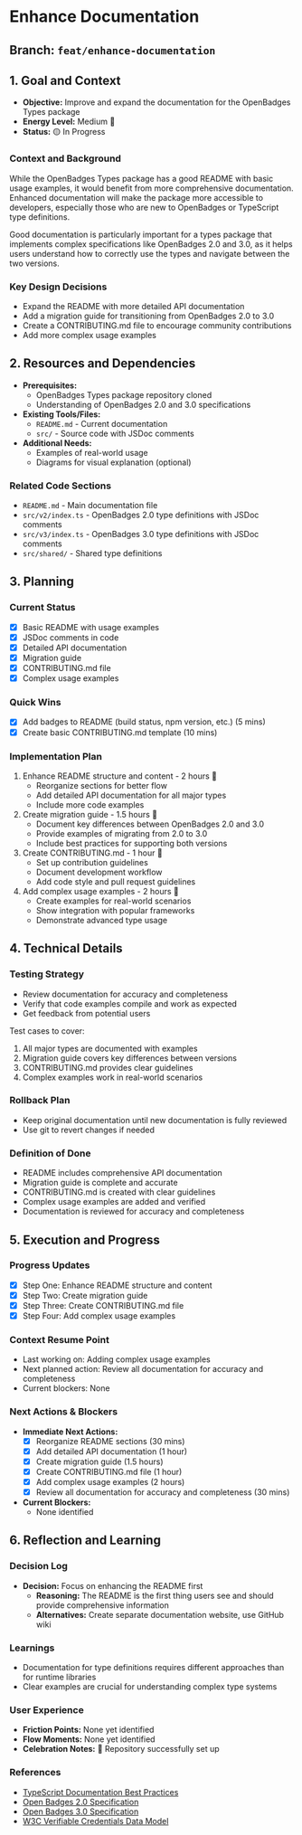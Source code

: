 # Enhance Documentation

## Branch: `feat/enhance-documentation`

## 1. Goal and Context
- **Objective:** Improve and expand the documentation for the OpenBadges Types package
- **Energy Level:** Medium 🔋
- **Status:** 🟡 In Progress

### Context and Background
While the OpenBadges Types package has a good README with basic usage examples, it would benefit from more comprehensive documentation. Enhanced documentation will make the package more accessible to developers, especially those who are new to OpenBadges or TypeScript type definitions.

Good documentation is particularly important for a types package that implements complex specifications like OpenBadges 2.0 and 3.0, as it helps users understand how to correctly use the types and navigate between the two versions.

### Key Design Decisions
- Expand the README with more detailed API documentation
- Add a migration guide for transitioning from OpenBadges 2.0 to 3.0
- Create a CONTRIBUTING.md file to encourage community contributions
- Add more complex usage examples

## 2. Resources and Dependencies
- **Prerequisites:**
  - OpenBadges Types package repository cloned
  - Understanding of OpenBadges 2.0 and 3.0 specifications
- **Existing Tools/Files:**
  - `README.md` - Current documentation
  - `src/` - Source code with JSDoc comments
- **Additional Needs:**
  - Examples of real-world usage
  - Diagrams for visual explanation (optional)

### Related Code Sections
- `README.md` - Main documentation file
- `src/v2/index.ts` - OpenBadges 2.0 type definitions with JSDoc comments
- `src/v3/index.ts` - OpenBadges 3.0 type definitions with JSDoc comments
- `src/shared/` - Shared type definitions

## 3. Planning
### Current Status
- [x] Basic README with usage examples
- [x] JSDoc comments in code
- [x] Detailed API documentation
- [x] Migration guide
- [x] CONTRIBUTING.md file
- [x] Complex usage examples

### Quick Wins
- [x] Add badges to README (build status, npm version, etc.) (5 mins)
- [x] Create basic CONTRIBUTING.md template (10 mins)

### Implementation Plan
1. Enhance README structure and content - 2 hours 🎯
   - Reorganize sections for better flow
   - Add detailed API documentation for all major types
   - Include more code examples
2. Create migration guide - 1.5 hours 🎯
   - Document key differences between OpenBadges 2.0 and 3.0
   - Provide examples of migrating from 2.0 to 3.0
   - Include best practices for supporting both versions
3. Create CONTRIBUTING.md - 1 hour 🎯
   - Set up contribution guidelines
   - Document development workflow
   - Add code style and pull request guidelines
4. Add complex usage examples - 2 hours 🎯
   - Create examples for real-world scenarios
   - Show integration with popular frameworks
   - Demonstrate advanced type usage

## 4. Technical Details
### Testing Strategy
- Review documentation for accuracy and completeness
- Verify that code examples compile and work as expected
- Get feedback from potential users

Test cases to cover:
1. All major types are documented with examples
2. Migration guide covers key differences between versions
3. CONTRIBUTING.md provides clear guidelines
4. Complex examples work in real-world scenarios

### Rollback Plan
- Keep original documentation until new documentation is fully reviewed
- Use git to revert changes if needed

### Definition of Done
- README includes comprehensive API documentation
- Migration guide is complete and accurate
- CONTRIBUTING.md is created with clear guidelines
- Complex usage examples are added and verified
- Documentation is reviewed for accuracy and completeness

## 5. Execution and Progress
### Progress Updates
- [x] Step One: Enhance README structure and content
- [x] Step Two: Create migration guide
- [x] Step Three: Create CONTRIBUTING.md file
- [x] Step Four: Add complex usage examples

### Context Resume Point
- Last working on: Adding complex usage examples
- Next planned action: Review all documentation for accuracy and completeness
- Current blockers: None

### Next Actions & Blockers
- **Immediate Next Actions:**
  - [x] Reorganize README sections (30 mins)
  - [x] Add detailed API documentation (1 hour)
  - [x] Create migration guide (1.5 hours)
  - [x] Create CONTRIBUTING.md file (1 hour)
  - [x] Add complex usage examples (2 hours)
  - [x] Review all documentation for accuracy and completeness (30 mins)
- **Current Blockers:**
  - None identified

## 6. Reflection and Learning
### Decision Log
- **Decision:** Focus on enhancing the README first
  - **Reasoning:** The README is the first thing users see and should provide comprehensive information
  - **Alternatives:** Create separate documentation website, use GitHub wiki

### Learnings
- Documentation for type definitions requires different approaches than for runtime libraries
- Clear examples are crucial for understanding complex type systems

### User Experience
- **Friction Points:** None yet identified
- **Flow Moments:** None yet identified
- **Celebration Notes:** 🎉 Repository successfully set up

### References
- [TypeScript Documentation Best Practices](https://www.typescriptlang.org/docs/handbook/declaration-files/introduction.html)
- [Open Badges 2.0 Specification](https://www.imsglobal.org/sites/default/files/Badges/OBv2p0Final/index.html)
- [Open Badges 3.0 Specification](https://www.imsglobal.org/spec/ob/v3p0)
- [W3C Verifiable Credentials Data Model](https://www.w3.org/TR/vc-data-model/)
